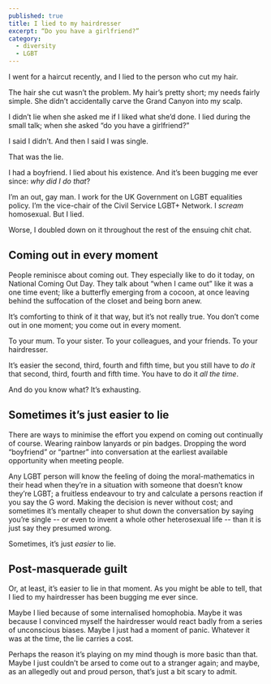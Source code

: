 ```yaml
---
published: true
title: I lied to my hairdresser
excerpt: “Do you have a girlfriend?”
category:
  - diversity
  - LGBT
---
```

I went for a haircut recently, and I lied to the person who cut my hair.

The hair she cut wasn’t the problem. My hair’s pretty short; my needs fairly simple. She didn’t accidentally carve the Grand Canyon into my scalp.

I didn’t lie when she asked me if I liked what she’d done. I lied during the small talk; when she asked “do you have a girlfriend?”

I said I didn’t. And then I said I was single.

That was the lie.

I had a boyfriend. I lied about his existence. And it’s been bugging me ever since: *why did I do that*?

I’m an out, gay man. I work for the UK Government on LGBT equalities policy. I’m the vice-chair of the Civil Service LGBT+ Network. I *scream* homosexual. But I lied.

Worse, I doubled down on it throughout the rest of the ensuing chit chat.

## Coming out in every moment

People reminisce about coming out. They especially like to do it today, on National Coming Out Day. They talk about “when I came out” like it was a one time event; like a butterfly emerging from a cocoon, at once leaving behind the suffocation of the closet and being born anew.

It’s comforting to think of it that way, but it’s not really true. You don’t come out in one moment; you come out in every moment.

To your mum. To your sister. To your colleagues, and your friends. To your hairdresser.

It’s easier the second, third, fourth and fifth time, but you still have to *do it* that second, third, fourth and fifth time. You have to do it *all the time*.

And do you know what? It’s exhausting.

## Sometimes it’s just easier to lie

There are ways to minimise the effort you expend on coming out continually of course. Wearing rainbow lanyards or pin badges. Dropping the word “boyfriend” or “partner” into conversation at the earliest available opportunity when meeting people.

Any LGBT person will know the feeling of  doing the moral-mathematics in their head when they’re in a situation with someone that doesn’t know they’re LGBT; a fruitless endeavour to try and calculate a persons reaction if you say the G word. Making the decision is never without cost; and sometimes it’s mentally cheaper to shut down the conversation by saying you’re single -- or even to invent a whole other heterosexual life -- than it is just say they presumed wrong.

Sometimes, it’s just *easier* to lie.

## Post-masquerade guilt

Or, at least, it’s easier to lie in that moment. As you might be able to tell, that I lied to my hairdresser has been bugging me ever since.

Maybe I lied because of some internalised homophobia. Maybe it was because I convinced myself the hairdresser would react badly from a series of unconscious biases. Maybe I just had a moment of panic. Whatever it was at the time, the lie carries a cost.

Perhaps the reason it’s playing on my mind though is more basic than that. Maybe I just couldn’t be arsed to come out to a stranger again; and maybe, as an allegedly out and proud person, that’s just a bit scary to admit.
